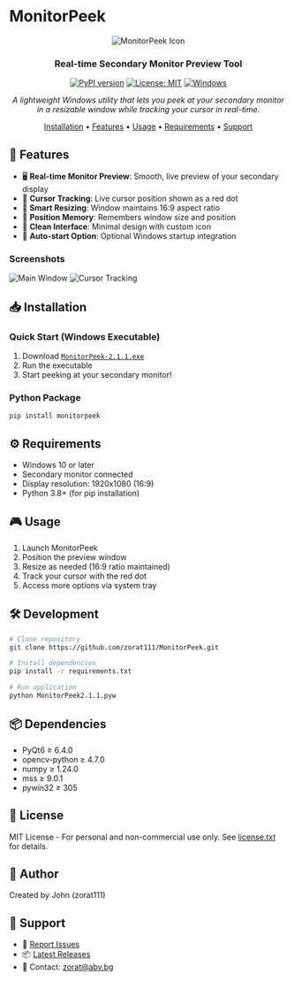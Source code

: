 # MonitorPeek

<div align="center">

![MonitorPeek Icon](final_icon.ico)

### Real-time Secondary Monitor Preview Tool

[![PyPI version](https://badge.fury.io/py/monitorpeek.svg)](https://badge.fury.io/py/monitorpeek)
[![License: MIT](https://img.shields.io/badge/License-MIT-yellow.svg)](https://opensource.org/licenses/MIT)
[![Windows](https://img.shields.io/badge/Platform-Windows-blue.svg)](https://github.com/zorat111/MonitorPeek/releases)

*A lightweight Windows utility that lets you peek at your secondary monitor in a resizable window while tracking your cursor in real-time.*

[Installation](#installation) • [Features](#features) • [Usage](#usage) • [Requirements](#requirements) • [Support](#support)

</div>

## 🚀 Features

- 🖥️ **Real-time Monitor Preview**: Smooth, live preview of your secondary display
- 🎯 **Cursor Tracking**: Live cursor position shown as a red dot
- 📐 **Smart Resizing**: Window maintains 16:9 aspect ratio
- 💾 **Position Memory**: Remembers window size and position
- 🎨 **Clean Interface**: Minimal design with custom icon
- 🔄 **Auto-start Option**: Optional Windows startup integration

### Screenshots

![Main Window](images/monitorpeek-main.png)
![Cursor Tracking](images/monitorpeek-cursor-resized.png)

## 📥 Installation

### Quick Start (Windows Executable)
1. Download [`MonitorPeek-2.1.1.exe`](https://github.com/zorat111/MonitorPeek/releases)
2. Run the executable
3. Start peeking at your secondary monitor!

### Python Package
```bash
pip install monitorpeek
```

## ⚙️ Requirements

- Windows 10 or later
- Secondary monitor connected
- Display resolution: 1920x1080 (16:9)
- Python 3.8+ (for pip installation)

## 🎮 Usage

1. Launch MonitorPeek
2. Position the preview window
3. Resize as needed (16:9 ratio maintained)
4. Track your cursor with the red dot
5. Access more options via system tray

## 🛠️ Development

```bash
# Clone repository
git clone https://github.com/zorat111/MonitorPeek.git

# Install dependencies
pip install -r requirements.txt

# Run application
python MonitorPeek2.1.1.pyw
```

## 📦 Dependencies

- PyQt6 ≥ 6.4.0
- opencv-python ≥ 4.7.0
- numpy ≥ 1.24.0
- mss ≥ 9.0.1
- pywin32 ≥ 305

## 📄 License

MIT License - For personal and non-commercial use only.
See [license.txt](license.txt) for details.

## 👤 Author

Created by John (zorat111)

## 🤝 Support

- 🐛 [Report Issues](https://github.com/zorat111/MonitorPeek/issues)
- 📦 [Latest Releases](https://github.com/zorat111/MonitorPeek/releases)
- 📧 Contact: zorat@abv.bg
  
